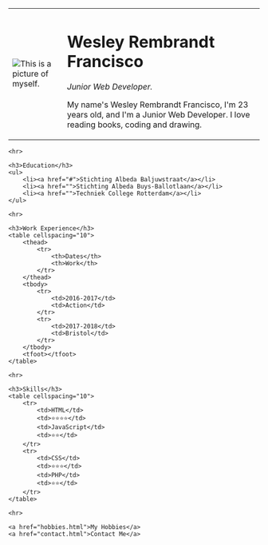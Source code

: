 <html lang="en">

<head>
    <meta charset="UTF-8">
    <meta name="viewport" content="width=device-width, initial-scale=1.0">
</head>

<body>
    <table cellspacing="20">
        <tr>
            <td><img src="img/wes1-modified.png" alt="This is a picture of myself."></td>
            <td>
                <h1>Wesley Rembrandt Francisco</h1>
                <p><em>Junior Web Developer.</em></p>
                <p>My name's Wesley Rembrandt Francisco, I'm 23 years old, and I'm a Junior Web Developer. I love reading books,
                    coding and drawing.
                </p>
            </td>
        </tr>
    </table>

    <hr>

    <h3>Education</h3>
    <ul>
        <li><a href="#">Stichting Albeda Baljuwstraat</a></li>
        <li><a href="">Stichting Albeda Buys-Ballotlaan</a></li>
        <li><a href="">Techniek College Rotterdam</a></li>
    </ul>

    <hr>

    <h3>Work Experience</h3>
    <table cellspacing="10">
        <thead>
            <tr>
                <th>Dates</th>
                <th>Work</th>
            </tr>
        </thead>
        <tbody>
            <tr>
                <td>2016-2017</td>
                <td>Action</td>
            </tr>
            <tr>
                <td>2017-2018</td>
                <td>Bristol</td>
            </tr>
        </tbody>
        <tfoot></tfoot>
    </table>

    <hr>

    <h3>Skills</h3>
    <table cellspacing="10">
        <tr>
            <td>HTML</td>
            <td>⭐⭐⭐⭐</td>
            <td>JavaScript</td>
            <td>⭐⭐</td>
        </tr>
        <tr>
            <td>CSS</td>
            <td>⭐⭐⭐</td>
            <td>PHP</td>
            <td>⭐⭐</td>
        </tr>
    </table>

    <hr>

    <a href="hobbies.html">My Hobbies</a>
    <a href="contact.html">Contact Me</a>
</body>

</html>
